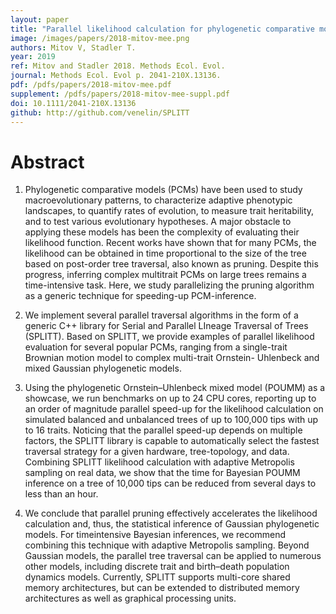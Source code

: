 ```yaml
---
layout: paper
title: "Parallel likelihood calculation for phylogenetic comparative models: The SPLITT C++ library"
image: /images/papers/2018-mitov-mee.png
authors: Mitov V, Stadler T.
year: 2019
ref: Mitov and Stadler 2018. Methods Ecol. Evol.
journal: Methods Ecol. Evol p. 2041-210X.13136.
pdf: /pdfs/papers/2018-mitov-mee.pdf
supplement: /pdfs/papers/2018-mitov-mee-suppl.pdf
doi: 10.1111/2041-210X.13136
github: http://github.com/venelin/SPLITT
---
```


# Abstract

1. Phylogenetic comparative models (PCMs) have been used to study macroevolutionary
patterns, to characterize adaptive phenotypic landscapes, to quantify rates of
evolution, to measure trait heritability, and to test various evolutionary hypotheses.
A major obstacle to applying these models has been the complexity of evaluating
their likelihood function. Recent works have shown that for many PCMs, the likelihood
can be obtained in time proportional to the size of the tree based on post-order
tree traversal, also known as pruning. Despite this progress, inferring complex multitrait
PCMs on large trees remains a time-intensive task. Here, we study parallelizing
the pruning algorithm as a generic technique for speeding-up PCM-inference.

2. We implement several parallel traversal algorithms in the form of a generic C++
library for Serial and Parallel LIneage Traversal of Trees (SPLITT). Based on SPLITT,
we provide examples of parallel likelihood evaluation for several popular PCMs,
ranging from a single-trait Brownian motion model to complex multi-trait Ornstein-
Uhlenbeck and mixed Gaussian phylogenetic models.

3. Using the phylogenetic Ornstein–Uhlenbeck mixed model (POUMM) as a showcase,
we run benchmarks on up to 24 CPU cores, reporting up to an order of magnitude
parallel speed-up for the likelihood calculation on simulated balanced and
unbalanced trees of up to 100,000 tips with up to 16 traits. Noticing that the parallel
speed-up depends on multiple factors, the SPLITT library is capable to automatically
select the fastest traversal strategy for a given hardware, tree-topology,
and data. Combining SPLITT likelihood calculation with adaptive Metropolis sampling
on real data, we show that the time for Bayesian POUMM inference on a tree
of 10,000 tips can be reduced from several days to less than an hour.

4. We conclude that parallel pruning effectively accelerates the likelihood calculation
and, thus, the statistical inference of Gaussian phylogenetic models. For timeintensive
Bayesian inferences, we recommend combining this technique with
adaptive Metropolis sampling. Beyond Gaussian models, the parallel tree traversal
can be applied to numerous other models, including discrete trait and birth–death
population dynamics models. Currently, SPLITT supports multi-core shared memory
architectures, but can be extended to distributed memory architectures as
well as graphical processing units.